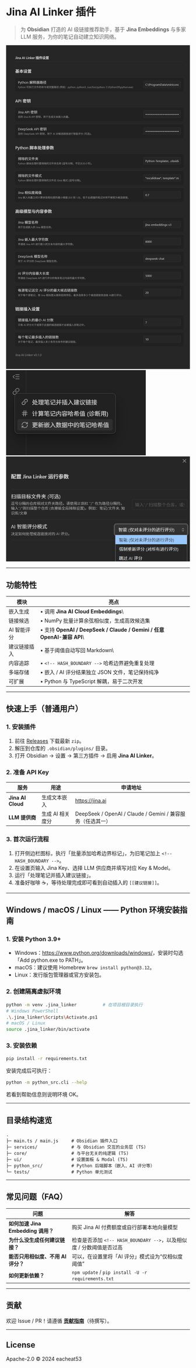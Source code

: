 # Jina AI Linker 插件

> 为 **Obsidian** 打造的 AI 级链接推荐助手，基于 **Jina Embeddings** 与多家 LLM 服务，为你的笔记自动建立知识网络。

![Jina AI Linker 预览](images/1.png)
![Jina AI Linker 预览](images/2.png)
![Jina AI Linker 预览](images/3.png)

---

## 功能特性

| 模块 | 亮点 |
|------|------|
| 嵌入生成 | • 调用 **Jina AI Cloud Embeddings**\
| 链接候选 | • NumPy 批量计算余弦相似度，生成高效候选集 |
| AI 智能评分 | • 支持 **OpenAI / DeepSeek / Claude / Gemini / 任意 OpenAI-兼容 API**\
| 建议链接插入 | • 基于阈值自动写回 Markdown\
| 内容追踪 | • `<!-- HASH_BOUNDARY -->` 哈希边界避免重复处理 |
| 多端存储 | • 嵌入 / AI 评分结果独立 JSON 文件，笔记保持纯净 |
| 可扩展 | • Python 与 TypeScript 解耦，易于二次开发 |

---

## 快速上手（普通用户）

### 1. 安装插件

1. 前往 [Releases](https://github.com/eacheat53/Jina-AI-Linker/releases) 下载最新 `zip`。
2. 解压到仓库的 `.obsidian/plugins/` 目录。
3. 打开 Obsidian → 设置 → 第三方插件 → 启用 **Jina AI Linker**。

### 2. 准备 API Key

| 服务 | 用途 | 申请地址 |
|------|------|-----------|
| **Jina AI Cloud** | 生成文本嵌入 | <https://jina.ai> |
| **LLM 提供商** | 生成 AI 相关度分 | DeepSeek / OpenAI / Claude / Gemini / 兼容服务（任选其一） |

### 3. 首次运行流程

1. 打开侧边栏图标，执行「批量添加哈希边界标记」，为旧笔记加上 `<!-- HASH_BOUNDARY -->`。
2. 在设置页输入 Jina Key、选择 LLM 供应商并填写对应 Key & Model。
3. 运行「处理笔记并插入建议链接」。
4. 准备好咖啡 ☕，等待处理完成即可看到自动插入的 `[[建议链接]]`。

---

## Windows / macOS / Linux —— Python 环境安装指南


### 1. 安装 Python 3.9+

- Windows：<https://www.python.org/downloads/windows/>，安装时勾选「Add python.exe to PATH」。
- macOS：建议使用 Homebrew `brew install python@3.12`。
- Linux：发行版包管理器或官方安装包。

### 2. 创建隔离虚拟环境

```bash
python -m venv .jina_linker          # 在项目根目录执行
# Windows PowerShell
.\.jina_linker\Scripts\Activate.ps1
# macOS / Linux
source .jina_linker/bin/activate
```

### 3. 安装依赖

```bash
pip install -r requirements.txt
```

安装完成后可执行：

```bash
python -m python_src.cli --help
```

若看到帮助信息则说明环境 OK。

---

## 目录结构速览

```text
.
├─ main.ts / main.js     # Obsidian 插件入口
├─ services/             # 与 Obsidian 交互的业务层 (TS)
├─ core/                 # 与平台无关的纯逻辑 (TS)
├─ ui/                   # 设置面板 & Modal (TS)
├─ python_src/           # Python 后端脚本（嵌入、AI 评分等）
└─ tests/                # Python 单元测试
```

---

## 常见问题（FAQ）

| 问题 | 解答 |
|------|------|
| **如何加速 Jina Embedding 调用？** | 购买 Jina AI 付费额度或自行部署本地向量模型 |
| **为什么没生成任何建议链接？** | 检查是否添加 `<!-- HASH_BOUNDARY -->`，以及相似度 / 分数阈值是否过高 |
| **能否只用相似度、不用 AI 评分？** | 可以，在设置里将「AI 评分」模式设为“仅相似度阈值” |
| **如何更新依赖？** | `npm update` / `pip install -U -r requirements.txt` |

---

## 贡献

欢迎 Issue / PR！请遵循 **[贡献指南](CONTRIBUTING.md)**（待撰写）。

---

## License

Apache-2.0 © 2024 eacheat53 
